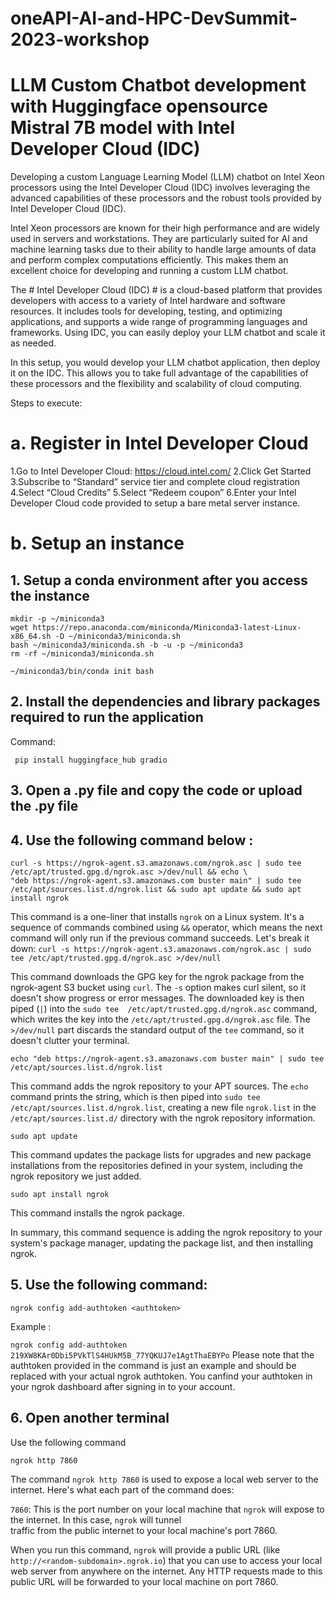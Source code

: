 # oneAPI-AI-and-HPC-DevSummit-2023-workshop
# LLM Custom Chatbot development with Huggingface opensource Mistral 7B model with Intel Developer Cloud (IDC)

Developing a custom Language Learning Model (LLM) chatbot on Intel Xeon processors using the Intel Developer Cloud (IDC) involves leveraging the advanced capabilities of these processors and the robust tools provided by Intel Developer Cloud (IDC).

Intel Xeon processors are known for their high performance and are widely used in servers and workstations. They are particularly suited for AI and machine learning tasks due to their ability to handle large amounts of data and perform complex computations efficiently. This makes them an excellent choice for developing and running a custom LLM chatbot.

The # Intel Developer Cloud (IDC) # is a cloud-based platform that provides developers with access to a variety of Intel hardware and software resources. It includes tools for developing, testing, and optimizing applications, and supports a wide range of programming languages and frameworks. Using IDC, you can easily deploy your LLM chatbot and scale it as needed.

In this setup, you would develop your LLM chatbot application, then deploy it on the IDC. This allows you to take full advantage of the capabilities of these processors and the flexibility and scalability of cloud computing.

Steps to execute:

# a. Register in Intel Developer Cloud
  1.Go to Intel Developer Cloud: https://cloud.intel.com/
  2.Click Get Started
  3.Subscribe to “Standard” service tier and complete cloud registration
  4.Select “Cloud Credits”
  5.Select “Redeem coupon”
  6.Enter your Intel Developer Cloud code provided to setup a bare metal server instance.

# b. Setup an instance 
  ## 1. Setup a conda environment after you access the instance 

    mkdir -p ~/miniconda3
    wget https://repo.anaconda.com/miniconda/Miniconda3-latest-Linux-x86_64.sh -O ~/miniconda3/miniconda.sh
    bash ~/miniconda3/miniconda.sh -b -u -p ~/miniconda3
    rm -rf ~/miniconda3/miniconda.sh

    ~/miniconda3/bin/conda init bash

  ## 2. Install the dependencies and library packages required to run the application

  Command:
  
     pip install huggingface_hub gradio 

  ## 3. Open a .py file and copy the code or upload the .py file

  ## 4. Use the following command below :

    curl -s https://ngrok-agent.s3.amazonaws.com/ngrok.asc | sudo tee /etc/apt/trusted.gpg.d/ngrok.asc >/dev/null && echo \
    "deb https://ngrok-agent.s3.amazonaws.com buster main" | sudo tee /etc/apt/sources.list.d/ngrok.list && sudo apt update && sudo apt install ngrok

  This command is a one-liner that installs `ngrok` on a Linux system. It's a sequence of commands combined using `&&` operator, which means 
  the next command will only run if the previous command succeeds. Let's break it down:
  `curl -s https://ngrok-agent.s3.amazonaws.com/ngrok.asc | sudo tee /etc/apt/trusted.gpg.d/ngrok.asc >/dev/null`

   This command downloads the GPG key for the ngrok package from the ngrok-agent S3 bucket using `curl`. The `-s` option makes curl silent, 
   so it doesn't show progress or error messages. The downloaded key is then piped (`|`) into the `sudo tee 
   /etc/apt/trusted.gpg.d/ngrok.asc` command, which writes the key into the `/etc/apt/trusted.gpg.d/ngrok.asc` file. The `>/dev/null` part 
  discards the standard output of the `tee` command, so it doesn't clutter your terminal.

  `echo "deb https://ngrok-agent.s3.amazonaws.com buster main" | sudo tee /etc/apt/sources.list.d/ngrok.list`

   This command adds the ngrok repository to your APT sources. The `echo` command prints the string, which is then piped into `sudo tee 
  /etc/apt/sources.list.d/ngrok.list`, creating a new file `ngrok.list` in the `/etc/apt/sources.list.d/` directory with the ngrok 
  repository information.

  `sudo apt update`

   This command updates the package lists for upgrades and new package installations from the repositories defined in your system, including 
   the ngrok repository we just added.

   `sudo apt install ngrok`

   This command installs the ngrok package.

   In summary, this command sequence is adding the ngrok repository to your system's package manager, updating the package list, and then 
   installing ngrok.

  ## 5. Use the following command:

    ngrok config add-authtoken <authtoken>

  Example :

  `ngrok config add-authtoken 219XW8KAr0Dbi5PVkTlS4HUkM5B_77YQKUJ7e1AgtThaEBYPo`
  Please note that the authtoken provided in the command is just an example and should be replaced with your actual ngrok authtoken. 
  You canfind your authtoken in your ngrok dashboard after signing in to your account.

  ## 6. Open another terminal 
  
  Use the following command 

    ngrok http 7860 

  The command `ngrok http 7860` is used to expose a local web server to the internet. Here's what each part of the command does:

  `7860`: This is the port number on your local machine that `ngrok` will expose to the internet. In this case, `ngrok` will tunnel       
  traffic from the public internet to your local machine's port 7860.

  When you run this command, `ngrok` will provide a public URL (like `http://<random-subdomain>.ngrok.io`) that you can use to access 
  your local web server from anywhere on the internet. Any HTTP requests made to this public URL will be forwarded to your local 
  machine on port 7860.
